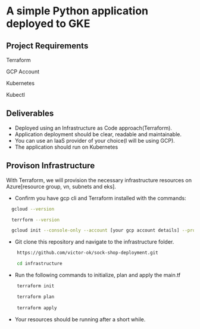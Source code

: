 
# A simple Python application deployed to GKE



## Project Requirements

Terraform

GCP Account

Kubernetes

Kubectl




## Deliverables

- Deployed using an Infrastructure as Code approach(Terraform).
- Application deployment should be clear, readable and maintainable.
- You can use an IaaS provider of your choice(I will be using GCP).
- The application should run on Kubernetes


## Provison Infrastructure

With Terraform, we will provision the necessary infrastructure resources on Azure[resource group, vn, subnets and eks].

* Confirm you have gcp cli and Terraform installed with the commands:
```bash
  gcloud --version

  terrform --version

  gcloud init --console-only --account [your gcp account details] --project[gcp project in your account]

```

* Git clone this repository and navigate to the infrastructure folder.
```bash
    https://github.com/victor-ok/sock-shop-deployment.git

    cd infrastructure
```

* Run the following commands to initialize, plan and apply the main.tf
```bash
    terraform init

    terraform plan
    
    terraform apply
```

* Your resources should be running after a short while.